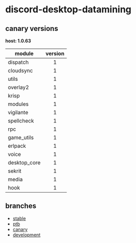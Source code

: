 # discord-desktop-datamining

## canary versions

**host: 1.0.63**

| module | version |
| ------ | :-----: |
| dispatch | 1 |
| cloudsync | 1 |
| utils | 1 |
| overlay2 | 1 |
| krisp | 1 |
| modules | 1 |
| vigilante | 1 |
| spellcheck | 1 |
| rpc | 1 |
| game_utils | 1 |
| erlpack | 1 |
| voice | 1 |
| desktop_core | 1 |
| sekrit | 1 |
| media | 1 |
| hook | 1 |

## branches

- [stable](https://github.com/OpenAsar/discord-desktop-datamining/tree/stable)
- [ptb](https://github.com/OpenAsar/discord-desktop-datamining/tree/ptb)
- [canary](https://github.com/OpenAsar/discord-desktop-datamining/tree/canary)
- [development](https://github.com/OpenAsar/discord-desktop-datamining/tree/development)